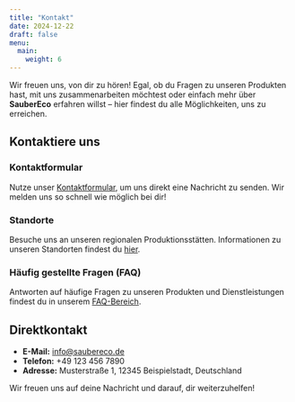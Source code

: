 ```yaml
---
title: "Kontakt"
date: 2024-12-22
draft: false
menu:
  main:
    weight: 6
---
```




Wir freuen uns, von dir zu hören! Egal, ob du Fragen zu unseren Produkten hast, mit uns zusammenarbeiten möchtest oder einfach mehr über **SauberEco** erfahren willst – hier findest du alle Möglichkeiten, uns zu erreichen.

## Kontaktiere uns

### Kontaktformular
Nutze unser [Kontaktformular](/kontakt/kontaktformular), um uns direkt eine Nachricht zu senden. Wir melden uns so schnell wie möglich bei dir!

### Standorte
Besuche uns an unseren regionalen Produktionsstätten. Informationen zu unseren Standorten findest du [hier](/kontakt/standorte).

### Häufig gestellte Fragen (FAQ)
Antworten auf häufige Fragen zu unseren Produkten und Dienstleistungen findest du in unserem [FAQ-Bereich](/kontakt/faq).

## Direktkontakt

- **E-Mail:** info@saubereco.de
- **Telefon:** +49 123 456 7890
- **Adresse:** Musterstraße 1, 12345 Beispielstadt, Deutschland

Wir freuen uns auf deine Nachricht und darauf, dir weiterzuhelfen!
